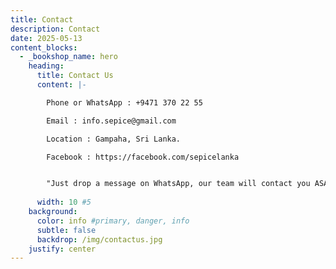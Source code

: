 ```yaml
---
title: Contact
description: Contact
date: 2025-05-13
content_blocks:
  - _bookshop_name: hero
    heading:
      title: Contact Us
      content: |- 

        Phone or WhatsApp : +9471 370 22 55 

        Email : info.sepice@gmail.com

        Location : Gampaha, Sri Lanka.

        Facebook : https://facebook.com/sepicelanka


        "Just drop a message on WhatsApp, our team will contact you ASAP."
        
      width: 10 #5
    background:
      color: info #primary, danger, info
      subtle: false
      backdrop: /img/contactus.jpg
    justify: center
---
```



